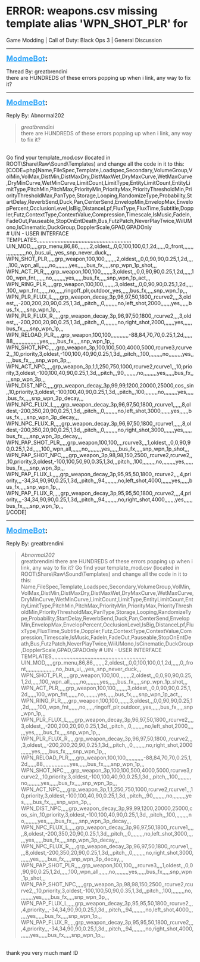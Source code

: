 # ERROR: weapons.csv missing template alias 'WPN_SHOT_PLR' for
Game Modding | Call of Duty: Black Ops 3 | General Discussion

---
<strong style="font-size: 1.4em;"><span style="text-decoration: underline;text-decoration-color: #34a7f9;"><span style="color:#34a7f9;">ModmeBot</span></span>:</strong>

<p>Thread By: greatbrendini<br />there are HUNDREDS of these errors popping up when i link, any way to fix it?</p>

---
<strong style="font-size: 1.4em;"><span style="text-decoration: underline;text-decoration-color: #34a7f9;"><span style="color:#34a7f9;">ModmeBot</span></span>:</strong>

<p>Reply By: Abnormal202<br /><blockquote><em>greatbrendini</em><br />there are HUNDREDS of these errors popping up when i link, any way to fix it?</blockquote><br /> Go find your template_mod.csv (located in ROOT\Share\Raw\Sound\Templates) and change all the code in it to this:<br />[CODE=php]Name,FileSpec,Template,Loadspec,Secondary,VolumeGroup,VolMin,VolMax,DistMin,DistMaxDry,DistMaxWet,DryMaxCurve,WetMaxCurve,DryMinCurve,WetMinCurve,LimitCount,LimitType,EntityLimitCount,EntityLimitType,PitchMin,PitchMax,PriorityMin,PriorityMax,PriorityThresholdMin,PriorityThresholdMax,PanType,Storage,Looping,RandomizeType,Probability,StartDelay,ReverbSend,Duck,Pan,CenterSend,EnvelopMin,EnvelopMax,EnvelopPercent,OcclusionLevel,IsBig,DistanceLpf,FluxType,FluxTime,Subtitle,Doppler,Futz,ContextType,ContextValue,Compression,Timescale,IsMusic,FadeIn,FadeOut,Pauseable,StopOnEntDeath,Bus,FutzPatch,NeverPlayTwice,WiiUMono,IsCinematic,DuckGroup,DopplerScale,GPAD,GPADOnly<br />#  UIN - USER INTERFACE TEMPLATES,,,,,,,,,,,,,,,,,,,,,,,,,,,,,,,,,,,,,,,,,,,,,,,,,,,,,,,,,,,,,,,<br />UIN_MOD,,,,,grp_menu,86,86,,,,,,,,2,oldest,,,0,0,100,100,0,1,2d,,,,,,0,,front,,,,,,,,,,,,,,,,,,,,no,,bus_ui,,,yes,,snp_never_duck,,,<br />WPN_SHOT_PLR,,,,,grp_weapon,100,100,,,,,,,,2,oldest,,,0,0,90,90,0.25,1,2d,,,,,,100,,wpn_all,,,,,,,no,,,,,,,,,yes,,,,,,bus_fx,,,,,snp_wpn_1p_shot,,,<br />WPN_ACT_PLR,,,,,grp_weapon,100,100,,,,,,,,3,oldest,,,0,0,90,90,0.25,1,2d,,,,,,100,,wpn_fnt,,,,,,,no,,,,,,,,,yes,,,,,,bus_fx,,,,,snp_wpn_1p_act,,,<br />WPN_RING_PLR,,,,,grp_weapon,100,100,,,,,,,,3,oldest,,,0,0,90,90,0.25,1,2d,,,,,,100,,wpn_fnt,,,,,,,no,,,,,,ringoff_plr,outdoor,,yes,,,,,,bus_fx,,,,,snp_wpn_1p,,,<br />WPN_PLR_FLUX_L,,,,,grp_weapon_decay_3p,96,97,50,1800,,rcurve2,,,,3,oldest,,,-200,200,20,90,0.25,1,3d,,,pitch,,,0,,,,,,,,,no,left_shot,2000,,,,,,,yes,,,,,,bus_fx,,,,,snp_wpn_1p,,,<br />WPN_PLR_FLUX_R,,,,,grp_weapon_decay_3p,96,97,50,1800,,rcurve2,,,,3,oldest,,,-200,200,20,90,0.25,1,3d,,,pitch,,,0,,,,,,,,,no,right_shot,2000,,,,,,,yes,,,,,,bus_fx,,,,,snp_wpn_1p,,,<br />WPN_RELOAD_PLR,,,,,grp_weapon,100,100,,,,,,,,,,,,-88,84,70,70,0.25,1,2d,,,,,,88,,,,,,,,,,,,,,,,,,yes,,,,,,bus_fx,,,,,snp_wpn_1p,,,<br />WPN_SHOT_NPC,,,,,grp_weapon_3p,100,100,500,4000,5000,rcurve3,rcurve2,,,10,priority,3,oldest,-100,100,40,90,0.25,1,3d,,,pitch,,,100,,,,,,,,,no,,,,,,,,,yes,,,,,,bus_fx,,,,,snp_wpn_3p,,,<br />WPN_ACT_NPC,,,,,grp_weapon_3p,1,1,250,750,1000,rcurve2,rcurve1,,,10,priority,3,oldest,-100,100,40,90,0.25,1,3d,,,pitch,,,90,,,,,,,,,no,,,,,,,,,yes,,,,,,bus_fx,,,,,snp_wpn_3p,,,<br />WPN_DIST_NPC,,,,,grp_weapon_decay_3p,99,99,1200,20000,25000,cos,,sin,,10,priority,3,oldest,-100,100,40,90,0.25,1,3d,,,pitch,,,100,,,,,,,,,no,,,,,,,,,yes,,,,,,bus_fx,,,,,snp_wpn_3p_decay,,,<br />WPN_NPC_FLUX_L,,,,,grp_weapon_decay_3p,96,97,50,1800,,rcurve1,,,,,,8,oldest,-200,350,20,90,0.25,1,3d,,,pitch,,,0,,,,,,,,,no,left_shot,3000,,,,,,,yes,,,,,,bus_fx,,,,,snp_wpn_3p_decay,,,<br />WPN_NPC_FLUX_R,,,,,grp_weapon_decay_3p,96,97,50,1800,,rcurve1,,,,,,8,oldest,-200,350,20,90,0.25,1,3d,,,pitch,,,0,,,,,,,,,no,right_shot,3000,,,,,,,yes,,,,,,bus_fx,,,,,snp_wpn_3p_decay,,,<br />WPN_PAP_SHOT_PLR,,,,,grp_weapon,100,100,,,,rcurve3,,,,1,oldest,,,0,0,90,90,0.25,1,2d,,,,,,100,,wpn_all,,,,,,,no,,,,,,,,,yes,,,,,,bus_fx,,,,,snp_wpn_1p_shot,,,<br />WPN_PAP_SHOT_NPC,,,,,grp_weapon_3p,98,98,150,2500,,rcurve2,rcurve2,,,10,priority,3,oldest,-100,100,50,90,0.35,1,3d,,,pitch,,,100,,,,,,,,,no,,,,,,,,,yes,,,,,,bus_fx,,,,,snp_wpn_3p,,,<br />WPN_PAP_FLUX_L,,,,,grp_weapon_decay_3p,95,95,50,1800,,rcurve2,,,,4,priority,,,-34,34,90,90,0.25,1,3d,,,pitch,,,94,,,,,,,,,no,left_shot,4000,,,,,,,yes,,,,,,bus_fx,,,,,snp_wpn_1p,,,<br />WPN_PAP_FLUX_R,,,,,grp_weapon_decay_3p,95,95,50,1800,,rcurve2,,,,4,priority,,,-34,34,90,90,0.25,1,3d,,,pitch,,,94,,,,,,,,,no,right_shot,4000,,,,,,,yes,,,,,,bus_fx,,,,,snp_wpn_1p,,,<br />[/CODE]</p>

---
<strong style="font-size: 1.4em;"><span style="text-decoration: underline;text-decoration-color: #34a7f9;"><span style="color:#34a7f9;">ModmeBot</span></span>:</strong>

<p>Reply By: greatbrendini<br /><blockquote><em>Abnormal202</em><br />greatbrendini there are HUNDREDS of these errors popping up when i link, any way to fix it?  Go find your template_mod.csv (located in ROOT\Share\Raw\Sound\Templates) and change all the code in it to this: Name,FileSpec,Template,Loadspec,Secondary,VolumeGroup,VolMin,VolMax,DistMin,DistMaxDry,DistMaxWet,DryMaxCurve,WetMaxCurve,DryMinCurve,WetMinCurve,LimitCount,LimitType,EntityLimitCount,EntityLimitType,PitchMin,PitchMax,PriorityMin,PriorityMax,PriorityThresholdMin,PriorityThresholdMax,PanType,Storage,Looping,RandomizeType,Probability,StartDelay,ReverbSend,Duck,Pan,CenterSend,EnvelopMin,EnvelopMax,EnvelopPercent,OcclusionLevel,IsBig,DistanceLpf,FluxType,FluxTime,Subtitle,Doppler,Futz,ContextType,ContextValue,Compression,Timescale,IsMusic,FadeIn,FadeOut,Pauseable,StopOnEntDeath,Bus,FutzPatch,NeverPlayTwice,WiiUMono,IsCinematic,DuckGroup,DopplerScale,GPAD,GPADOnly # UIN - USER INTERFACE TEMPLATES,,,,,,,,,,,,,,,,,,,,,,,,,,,,,,,,,,,,,,,,,,,,,,,,,,,,,,,,,,,,,,, UIN_MOD,,,,,grp_menu,86,86,,,,,,,,2,oldest,,,0,0,100,100,0,1,2d,,,,,,0,,front,,,,,,,,,,,,,,,,,,,,no,,bus_ui,,,yes,,snp_never_duck,,, WPN_SHOT_PLR,,,,,grp_weapon,100,100,,,,,,,,2,oldest,,,0,0,90,90,0.25,1,2d,,,,,,100,,wpn_all,,,,,,,no,,,,,,,,,yes,,,,,,bus_fx,,,,,snp_wpn_1p_shot,,, WPN_ACT_PLR,,,,,grp_weapon,100,100,,,,,,,,3,oldest,,,0,0,90,90,0.25,1,2d,,,,,,100,,wpn_fnt,,,,,,,no,,,,,,,,,yes,,,,,,bus_fx,,,,,snp_wpn_1p_act,,, WPN_RING_PLR,,,,,grp_weapon,100,100,,,,,,,,3,oldest,,,0,0,90,90,0.25,1,2d,,,,,,100,,wpn_fnt,,,,,,,no,,,,,,ringoff_plr,outdoor,,yes,,,,,,bus_fx,,,,,snp_wpn_1p,,, WPN_PLR_FLUX_L,,,,,grp_weapon_decay_3p,96,97,50,1800,,rcurve2,,,,3,oldest,,,-200,200,20,90,0.25,1,3d,,,pitch,,,0,,,,,,,,,no,left_shot,2000,,,,,,,yes,,,,,,bus_fx,,,,,snp_wpn_1p,,, WPN_PLR_FLUX_R,,,,,grp_weapon_decay_3p,96,97,50,1800,,rcurve2,,,,3,oldest,,,-200,200,20,90,0.25,1,3d,,,pitch,,,0,,,,,,,,,no,right_shot,2000,,,,,,,yes,,,,,,bus_fx,,,,,snp_wpn_1p,,, WPN_RELOAD_PLR,,,,,grp_weapon,100,100,,,,,,,,,,,,-88,84,70,70,0.25,1,2d,,,,,,88,,,,,,,,,,,,,,,,,,yes,,,,,,bus_fx,,,,,snp_wpn_1p,,, WPN_SHOT_NPC,,,,,grp_weapon_3p,100,100,500,4000,5000,rcurve3,rcurve2,,,10,priority,3,oldest,-100,100,40,90,0.25,1,3d,,,pitch,,,100,,,,,,,,,no,,,,,,,,,yes,,,,,,bus_fx,,,,,snp_wpn_3p,,, WPN_ACT_NPC,,,,,grp_weapon_3p,1,1,250,750,1000,rcurve2,rcurve1,,,10,priority,3,oldest,-100,100,40,90,0.25,1,3d,,,pitch,,,90,,,,,,,,,no,,,,,,,,,yes,,,,,,bus_fx,,,,,snp_wpn_3p,,, WPN_DIST_NPC,,,,,grp_weapon_decay_3p,99,99,1200,20000,25000,cos,,sin,,10,priority,3,oldest,-100,100,40,90,0.25,1,3d,,,pitch,,,100,,,,,,,,,no,,,,,,,,,yes,,,,,,bus_fx,,,,,snp_wpn_3p_decay,,, WPN_NPC_FLUX_L,,,,,grp_weapon_decay_3p,96,97,50,1800,,rcurve1,,,,,,8,oldest,-200,350,20,90,0.25,1,3d,,,pitch,,,0,,,,,,,,,no,left_shot,3000,,,,,,,yes,,,,,,bus_fx,,,,,snp_wpn_3p_decay,,, WPN_NPC_FLUX_R,,,,,grp_weapon_decay_3p,96,97,50,1800,,rcurve1,,,,,,8,oldest,-200,350,20,90,0.25,1,3d,,,pitch,,,0,,,,,,,,,no,right_shot,3000,,,,,,,yes,,,,,,bus_fx,,,,,snp_wpn_3p_decay,,, WPN_PAP_SHOT_PLR,,,,,grp_weapon,100,100,,,,rcurve3,,,,1,oldest,,,0,0,90,90,0.25,1,2d,,,,,,100,,wpn_all,,,,,,,no,,,,,,,,,yes,,,,,,bus_fx,,,,,snp_wpn_1p_shot,,, WPN_PAP_SHOT_NPC,,,,,grp_weapon_3p,98,98,150,2500,,rcurve2,rcurve2,,,10,priority,3,oldest,-100,100,50,90,0.35,1,3d,,,pitch,,,100,,,,,,,,,no,,,,,,,,,yes,,,,,,bus_fx,,,,,snp_wpn_3p,,, WPN_PAP_FLUX_L,,,,,grp_weapon_decay_3p,95,95,50,1800,,rcurve2,,,,4,priority,,,-34,34,90,90,0.25,1,3d,,,pitch,,,94,,,,,,,,,no,left_shot,4000,,,,,,,yes,,,,,,bus_fx,,,,,snp_wpn_1p,,, WPN_PAP_FLUX_R,,,,,grp_weapon_decay_3p,95,95,50,1800,,rcurve2,,,,4,priority,,,-34,34,90,90,0.25,1,3d,,,pitch,,,94,,,,,,,,,no,right_shot,4000,,,,,,,yes,,,,,,bus_fx,,,,,snp_wpn_1p,,,</blockquote><br /> thank you very much man! :D</p>
